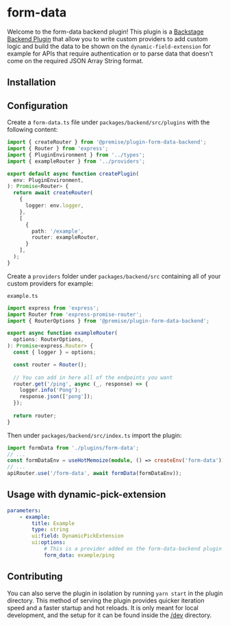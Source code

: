 # form-data

Welcome to the form-data backend plugin! This plugin is a [Backstage Backend Plugin](https://backstage.io/docs/plugins/backend-plugin) that allow you to write custom providers to add custom logic and build the data to be shown on the `dynamic-field-extension` for example for APIs that require authentication or to parse data that doesn't come on the required JSON Array String format.

## Installation 
<!-- TODO -->

## Configuration
Create a `form-data.ts` file under `packages/backend/src/plugins` with the following content:
```ts
import { createRouter } from '@premise/plugin-form-data-backend';
import { Router } from 'express';
import { PluginEnvironment } from '../types';
import { exampleRouter } from '../providers';

export default async function createPlugin(
  env: PluginEnvironment,
): Promise<Router> {
  return await createRouter(
    {
      logger: env.logger,
    },
    [
      {
        path: '/example',
        router: exampleRouter,
      }
    ],
  );
}
```

Create a `providers` folder under `packages/backend/src` containing all of your custom providers for example:

`example.ts`
```ts
import express from 'express';
import Router from 'express-promise-router';
import { RouterOptions } from '@premise/plugin-form-data-backend';

export async function exampleRouter(
  options: RouterOptions,
): Promise<express.Router> {
  const { logger } = options;

  const router = Router();
  
  // You can add in here all of the endpoints you want   
  router.get('/ping', async (_, response) => {
    logger.info('Pong');
    response.json(['pong']);
  });
  
  return router;
}
```

Then under `packages/backend/src/index.ts` import the plugin:
```ts
import formData from './plugins/form-data';
// ...
const formDataEnv = useHotMemoize(module, () => createEnv('form-data'));
// ...
apiRouter.use('/form-data', await formData(formDataEnv));
```

## Usage with dynamic-pick-extension
```yaml
parameters:
    - example:
        title: Example
        type: string
        ui:field: DynamicPickExtension
        ui:options:
            # This is a provider added on the form-data-backend plugin
            form_data: example/ping
```

## Contributing
You can also serve the plugin in isolation by running `yarn start` in the plugin directory.
This method of serving the plugin provides quicker iteration speed and a faster startup and hot reloads.
It is only meant for local development, and the setup for it can be found inside the [/dev](/dev) directory.
